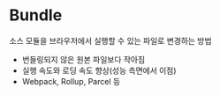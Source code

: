 # Bundle
소스 모듈을 브라우저에서 실행할 수 있는 파일로 변경하는 방법
- 번들링되지 않은 원본 파일보다 작아짐
- 실행 속도와 로딩 속도 향상(성능 측면에서 이점)
- Webpack, Rollup, Parcel 등
